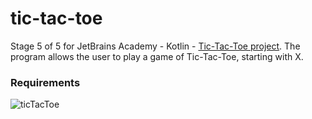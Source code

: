 # tic-tac-toe
Stage 5 of 5 for JetBrains Academy - Kotlin - [Tic-Tac-Toe project](https://hyperskill.org/projects/123/stages/658/implement).
The program allows the user to play a game of Tic-Tac-Toe, starting with X.
### Requirements
![ticTacToe](https://user-images.githubusercontent.com/64429863/96355423-84e73c00-10af-11eb-8981-1563fdc0b139.jpg)
